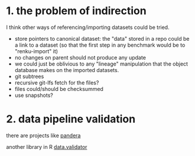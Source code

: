 # 1. the problem of indirection

I think other ways of referencing/importing datasets could be tried.

- store pointers to canonical dataset: the "data" stored in a repo could be a
  link to a dataset (so that the first step in any benchmark would be to "renku-import" it)
- no changes on parent should not produce any update
- we could just be oblivious to any "lineage" manipulation that the object
  database makes on the imported datasets.
- git subtrees
- recursive git-lfs fetch for the files?
- files could/should be checksummed
- use snapshots?


# 2. data pipeline validation

there are projects like [pandera](https://pandera.readthedocs.io/en/stable/index.html)

another library in R [data.validator](https://github.com/Appsilon/data.validator)
